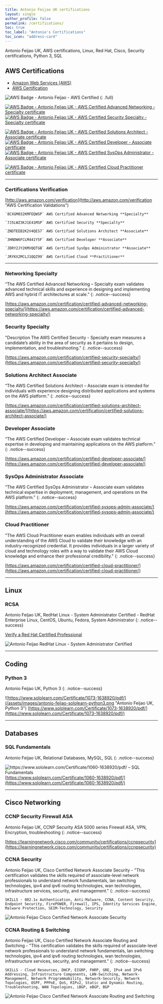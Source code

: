 ```yaml
---
title: Antonio Feijao UK certifications
layout: single
author_profile: false
permalink: /certifications/
toc: true
toc_label: "Antonio's Certifications"
toc_icon: "address-card"
---
```


Antonio Feijao UK, AWS certifications, Linux, Red Hat, Cisco, Security certifications, Python 3, SQL

## AWS Certifications

- [Amazon Web Services (AWS)](https://aws.amazon.com/)
- [AWS Certification](https://aws.amazon.com/certification/)

![AWS Badge - Antonio Feijao - AWS Certified](/assets/images/aws-certified-logo-1176x600-color.png)
{: .full}

[![AWS Badge - Antonio Feijao UK - AWS Certified Advanced Networking - Specialty certificate][1]][2]
[![AWS Badge - Antonio Feijao UK - AWS Certified Security Specialty  - Specialty certificate][3]][4]

[![AWS Badge - Antonio Feijao UK - AWS Certified Solutions Architect - Associate certificate][5]][6]
[![AWS Badge - Antonio Feijao UK - AWS Certified Developer - Associate certificate][7]][8]
[![AWS Badge - Antonio Feijao UK - AWS Certified SysOps Administrator - Associate certificate][9]][10]

[![AWS Badge - Antonio Feijao UK - AWS Certified Cloud Practitioner certificate][11]][12]


[1]: /assets/images/Antonio-Feijao-AWS-Certified-Advanced-Networking-Specialty.png "Antonio Feijao UK, AWS Certified Advanced Networking Specialty Certificated"
[2]: https://www.certmetrics.com/amazon/public/badge.aspx?i=6&t=c&d=2018-11-20&ci=AWS00280650

[3]: /assets/images/Antonio-Feijao-AWS-Certified-Security-Specialty.png "Antonio Feijao UK, AWS Certified Security Specialty Certificated"
[4]: https://www.certmetrics.com/amazon/public/badge.aspx?i=7&t=c&d=2019-02-26&ci=AWS00280650

[5]: /assets/images/Antonio-Feijao-AWS-Certified-Solutions-Architect-Associate.png "Antonio Feijao UK, AWS Certified Solutions Architect Associate Certificate"
[6]: https://www.certmetrics.com/amazon/public/badge.aspx?i=1&t=c&d=2017-07-17&ci=AWS00280650

[7]: /assets/images/Antonio-Feijao-AWS-Certified-Developer-Associate.png "Antonio Feijao UK, AWS Certified Developer Associate Certificate"
[8]: https://www.certmetrics.com/amazon/public/badge.aspx?i=2&t=c&d=2018-01-29&ci=AWS00280650

[9]: /assets/images/Antonio-Feijao-AWS-Certified-SysOps-Administrator-Associate.png "Antonio Feijao UK, AWS Certified Sysops Administrator Associate Certificate"
[10]: https://www.certmetrics.com/amazon/public/badge.aspx?i=3&t=c&d=2018-11-21&ci=AWS00280650


[11]: /assets/images/Antonio-Feijao-AWS-Certified-Cloud-Practitioner.png "Antonio Feijao UK, AWS Certified Cloud Practitioner"
[12]: https://www.certmetrics.com/amazon/public/badge.aspx?i=9&t=c&d=2019-02-25&ci=AWS00280650

---

### Certifications Verification

[http://aws.amazon.com/verification](http://aws.amazon.com/verification "AWS Certification Validations")

    `8CXGM032KMFEQWSP` AWS Certified Advanced Networking **Specialty**

    `7J5LWZ3KJ1E41MSP` AWS Certified Security **Specialty**

    `ZNDTEEB2K2V4QES7` AWS Certified Solutions Architect **Associate**

    `3HNDW6FCLM441Y5F` AWS Certified Developer **Associate**

    `JDRY2JY2KMVQQTGB` AWS Certified SysOps Administrator **Associate**
  
    `JRYKX2MCLJ1QQZ99` AWS Certified Cloud **Practitioner**
  
---

### Networking Specialty

“The AWS Certified Advanced Networking – Specialty exam validates advanced technical skills and experience in designing and implementing AWS and hybrid IT architectures at scale.”
{: .notice--success}

[https://aws.amazon.com/certification/certified-advanced-networking-specialty/](https://aws.amazon.com/certification/certified-advanced-networking-specialty/)

### Security Specialty

"Description The AWS Certified Security - Specialty exam measures a candidate’s ability in the area of security as it pertains to design, implementation, and troubleshooting."
{: .notice--success}

[https://aws.amazon.com/certification/certified-security-specialty/](https://aws.amazon.com/certification/certified-security-specialty/)

### Solutions Architect Associate

“The AWS Certified Solutions Architect – Associate exam is intended for individuals with experience designing distributed applications and systems on the AWS platform.”
{: .notice--success}

[https://aws.amazon.com/certification/certified-solutions-architect-associate/](https://aws.amazon.com/certification/certified-solutions-architect-associate/)

### Developer Associate

“The AWS Certified Developer – Associate exam validates technical expertise in developing and maintaining applications on the AWS platform.”
{: .notice--success}

[https://aws.amazon.com/certification/certified-developer-associate/](https://aws.amazon.com/certification/certified-developer-associate/)

### SysOps Administrator Associate

“The AWS Certified SysOps Administrator – Associate exam validates technical expertise in deployment, management, and operations on the AWS platform.”
{: .notice--success}

[https://aws.amazon.com/certification/certified-sysops-admin-associate/](https://aws.amazon.com/certification/certified-sysops-admin-associate/)

### Cloud Practitioner

"The AWS Cloud Practitioner exam enables individuals with an overall understanding of the AWS Cloud to validate their knowledge with an industry-recognized credential. It provides individuals in a larger variety of cloud and technology roles with a way to validate their AWS Cloud knowledge and enhance their professional credibility."
{: .notice--success}

[https://aws.amazon.com/certification/certified-cloud-practitioner/](https://aws.amazon.com/certification/certified-cloud-practitioner/)

---

## Linux

### RCSA

Antonio Feijao UK, RedHat Linux - System Administrator Certified - RedHat Enterprise Linux, CentOS, Ubuntu, Fedora, System Administrator
{: .notice--success}

[Verify a Red Hat Certified Professional](https://www.redhat.com/rhtapps/services/verify?certId=130-167-661)

![Antonio Feijao RedHat Linux - System Administrator Certified](/assets/images/antonio-feijao-redhat-certified-sys-admin.png "Antonio Feijao UK, RedHat Linux - System Administrator Certified")

---

## Coding

### Python 3

Antonio Feijao UK, Python 3
{: .notice--success}


![https://www.sololearn.com/Certificate/1073-1638920/pdf/](/assets/images/antonio-feijao-sololearn-python3.png "Antonio Feijao UK, Python 3")
[https://www.sololearn.com/Certificate/1073-1638920/pdf/](https://www.sololearn.com/Certificate/1073-1638920/pdf/)

---

## Databases

### SQL Fundamentals

Antonio Feijao UK, Relational Databases, MySQL, SQL
{: .notice--success}

![https://www.sololearn.com/Certificate/1060-1638920/pdf/ – SQL Fundamentals](/assets/images/antonio-feijao-sololearn-sql-fundamentals.png "Antonio Feijao UK, Databases, MySQL, SQL")
[https://www.sololearn.com/Certificate/1060-1638920/pdf/](https://www.sololearn.com/Certificate/1060-1638920/pdf/)

---

## Cisco Networking

### CCNP Security Firewall ASA

Antonio Feijao UK, CCNP Security ASA 5000 series Firewall ASA, VPN, Encryption, troubleshooting
{: .notice--success}

[https://learningnetwork.cisco.com/community/certifications/ccnpsecurity](https://learningnetwork.cisco.com/community/certifications/ccnpsecurity)

### CCNA Security

Antonio Feijao UK, Cisco Certified Network Associate Security - "This certification validates the skills required of associate-level network professionals to understand network fundamentals, lan switching technologies, ipv4 and ipv6 routing technologies, wan technologies, infrastructure services, security, and management."
{: .notice--success}

`SKILLS - 802.1x Authentication, Anti-Malware, CCNA, Content Security, Endpoint Security, FirePOWER, Firewall, IPS, Identity Services Engine, Malware Protection, SEIM-Technology, Security`

![Antonio Feijao Cisco Certified Network Associate Security](/assets/images/cisco-ccna-security.png "Antonio Feijao UK, Cisco CCNA Security")

### CCNA Routing & Switching

Antonio Feijao UK, Cisco Certified Network Associate Routing and Switching - "This certification validates the skills required of associate-level network professionals to understand network fundamentals, lan switching technologies, ipv4 and ipv6 routing technologies, wan technologies, infrastructure services, security, and management."
{: .notice--success}

`SKILLS - Cloud Resources, DHCP, EIGRP, FHRP, GRE, IPv4 and IPv6 Addressing, Infrastructure Components, LAN-Switching, Network-Management, Network Programmability, Network-Security, Network Topologies, OSPF, PPPoE, QoS, RIPv2, Static and Dynamic Routing, Troubleshooting, WAN Topologies, iBGP, eBGP, BGP`

![Antonio Feijao Cisco Certified Network Associate Routing and Switching](/assets/images/cisco-ccna-r-26s.png "Antonio Feijao UK, Cisco CCNA Routing and Switching")

